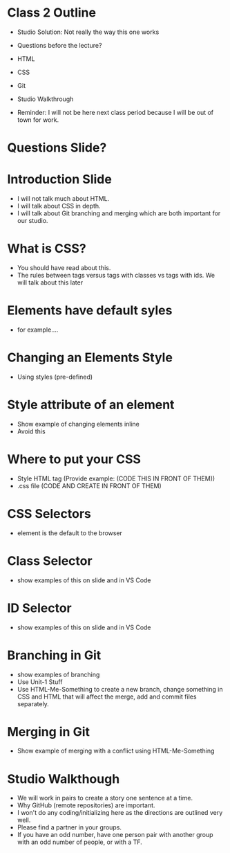 # Class 2 Outline
- Studio Solution: Not really the way this one works
- Questions before the lecture?
- HTML
- CSS
- Git
- Studio Walkthrough

- Reminder: I will not be here next class period because I will be out of town for work. 


# Questions Slide?

# Introduction Slide
- I will not talk much about HTML.
- I will talk about CSS in depth.
- I will talk about Git branching and merging which are both important for our studio.

# What is CSS?
- You should have read about this.
- The rules between tags versus tags with classes vs tags with ids. We will talk about this later

# Elements have default syles
- for example....

# Changing an Elements Style
- Using styles (pre-defined)

# Style attribute of an element
- Show example of changing elements inline
- Avoid this

# Where to put your CSS
- Style HTML tag (Provide example: (CODE THIS IN FRONT OF THEM))
- .css file (CODE AND CREATE IN FRONT OF THEM)

# CSS Selectors
- element is the default to the browser

# Class Selector
- show examples of this on slide and in VS Code

# ID Selector
- show examples of this on slide and in VS Code

# Branching in Git
- show examples of branching 
- Use Unit-1 Stuff 
- Use HTML-Me-Something to create a new branch, change something in CSS and HTML that will affect the merge, add and commit files separately.

# Merging in Git
- Show example of merging with a conflict using HTML-Me-Something

# Studio Walkthough
- We will work in pairs to create a story one sentence at a time. 
- Why GitHub (remote repositories) are important.
- I won't do any coding/initializing here as the directions are outlined very well. 
- Please find a partner in your groups. 
- If you have an odd number, have one person pair with another group with an odd number of people, or with a TF. 


